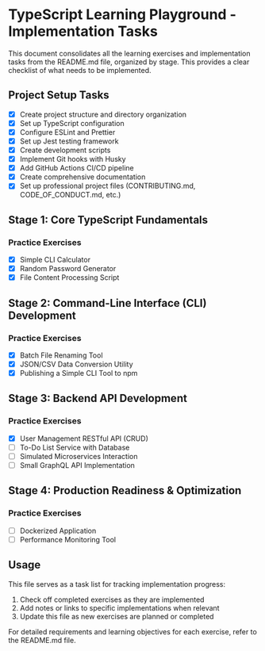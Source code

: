 # TypeScript Learning Playground - Implementation Tasks

This document consolidates all the learning exercises and implementation tasks from the README.md file, organized by stage. This provides a clear checklist of what needs to be implemented.

## Project Setup Tasks

- [x] Create project structure and directory organization
- [x] Set up TypeScript configuration
- [x] Configure ESLint and Prettier
- [x] Set up Jest testing framework
- [x] Create development scripts
- [x] Implement Git hooks with Husky
- [x] Add GitHub Actions CI/CD pipeline
- [x] Create comprehensive documentation
- [x] Set up professional project files (CONTRIBUTING.md, CODE_OF_CONDUCT.md, etc.)

## Stage 1: Core TypeScript Fundamentals

### Practice Exercises

- [x] Simple CLI Calculator
- [x] Random Password Generator
- [x] File Content Processing Script

## Stage 2: Command-Line Interface (CLI) Development

### Practice Exercises

- [x] Batch File Renaming Tool
- [x] JSON/CSV Data Conversion Utility
- [x] Publishing a Simple CLI Tool to npm

## Stage 3: Backend API Development

### Practice Exercises

- [x] User Management RESTful API (CRUD)
- [ ] To-Do List Service with Database
- [ ] Simulated Microservices Interaction
- [ ] Small GraphQL API Implementation

## Stage 4: Production Readiness & Optimization

### Practice Exercises

- [ ] Dockerized Application
- [ ] Performance Monitoring Tool

## Usage

This file serves as a task list for tracking implementation progress:

1. Check off completed exercises as they are implemented
2. Add notes or links to specific implementations when relevant
3. Update this file as new exercises are planned or completed

For detailed requirements and learning objectives for each exercise, refer to the README.md file.
